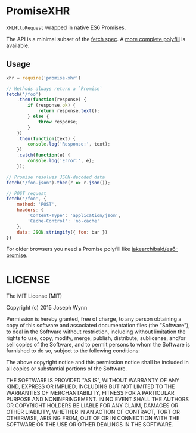 # PromiseXHR

`XMLHttpRequest` wrapped in native ES6 Promises.

The API is a minimal subset of the [fetch spec](https://fetch.spec.whatwg.org/).
A [more complete polyfill](https://github.com/github/fetch/) is available.

## Usage

```js
xhr = require('promise-xhr')

// Methods always return a `Promise`
fetch('/foo')
    .then(function(response) {
        if (response.ok) {
            return response.text();
        } else {
            throw response;
        }
    })
    .then(function(text) {
        console.log('Response:', text);
    })
    .catch(function(e) {
        console.log('Error:', e);
    });

// Promise resolves JSON-decoded data
fetch('/foo.json').then(r => r.json());

// POST request
fetch('/foo', {
    method: 'POST',
    headers: {
        'Content-Type': 'application/json',
        'Cache-Control': 'no-cache'
    },
    data: JSON.stringify({ foo: bar })
})
```

For older browsers you need a Promise polyfill like
[jakearchibald/es6-promise](https://github.com/jakearchibald/es6-promise).

# LICENSE

The MIT License (MIT)

Copyright (c) 2015 Joseph Wynn

Permission is hereby granted, free of charge, to any person obtaining a copy
of this software and associated documentation files (the "Software"), to deal
in the Software without restriction, including without limitation the rights
to use, copy, modify, merge, publish, distribute, sublicense, and/or sell
copies of the Software, and to permit persons to whom the Software is
furnished to do so, subject to the following conditions:

The above copyright notice and this permission notice shall be included in all
copies or substantial portions of the Software.

THE SOFTWARE IS PROVIDED "AS IS", WITHOUT WARRANTY OF ANY KIND, EXPRESS OR
IMPLIED, INCLUDING BUT NOT LIMITED TO THE WARRANTIES OF MERCHANTABILITY,
FITNESS FOR A PARTICULAR PURPOSE AND NONINFRINGEMENT. IN NO EVENT SHALL THE
AUTHORS OR COPYRIGHT HOLDERS BE LIABLE FOR ANY CLAIM, DAMAGES OR OTHER
LIABILITY, WHETHER IN AN ACTION OF CONTRACT, TORT OR OTHERWISE, ARISING FROM,
OUT OF OR IN CONNECTION WITH THE SOFTWARE OR THE USE OR OTHER DEALINGS IN THE
SOFTWARE.
